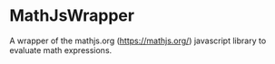 # MathJsWrapper
A wrapper of the mathjs.org (https://mathjs.org/) javascript library to evaluate math expressions.
